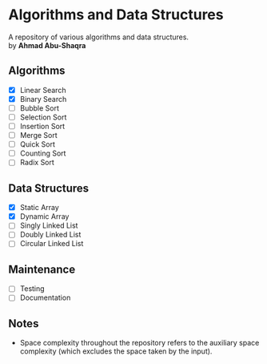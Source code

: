 # Algorithms and Data Structures
A repository of various algorithms and data structures.\
by **Ahmad Abu-Shaqra**

## Algorithms
- [x] Linear Search
- [x] Binary Search
- [ ] Bubble Sort
- [ ] Selection Sort
- [ ] Insertion Sort
- [ ] Merge Sort
- [ ] Quick Sort
- [ ] Counting Sort
- [ ] Radix Sort

## Data Structures
- [x] Static Array
- [x] Dynamic Array
- [ ] Singly Linked List
- [ ] Doubly Linked List
- [ ] Circular Linked List

## Maintenance
- [ ] Testing
- [ ] Documentation

## Notes
- Space complexity throughout the repository refers to the auxiliary space complexity (which excludes the space taken by the input).
